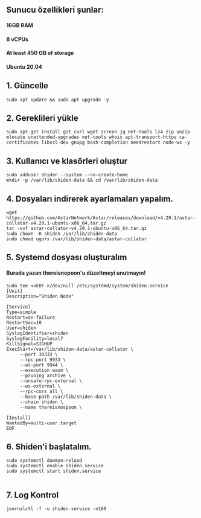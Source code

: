 ## Sunucu özellikleri şunlar:
#### 16GB RAM
#### 8 vCPUs
#### At least 450 GB of storage
#### Ubuntu 20.04

## 1. Güncelle
```
sudo apt update && sudo apt upgrade -y

```

## 2. Gereklileri yükle
```
sudo apt-get install git curl wget screen jq net-tools lz4 zip unzip mlocate unattended-upgrades net-tools whois apt-transport-https ca-certificates libssl-dev gnupg bash-completion needrestart node-ws -y

```
## 3. Kullanıcı ve klasörleri oluştur
```
sudo adduser shiden --system --no-create-home
mkdir -p /var/lib/shiden-data && cd /var/lib/shiden-data

```
## 4. Dosyaları indirerek ayarlamaları yapalım.
```
wget https://github.com/AstarNetwork/Astar/releases/download/v4.29.1/astar-collator-v4.29.1-ubuntu-x86_64.tar.gz
tar -xvf astar-collator-v4.29.1-ubuntu-x86_64.tar.gz
sudo chown -R shiden /var/lib/shiden-data
sudo chmod ugo+x /var/lib/shiden-data/astar-collator

```
## 5. Systemd dosyası oluşturalım
#### Burada yazan thereisnopoon'u düzeltmeyi unutmayın!

```
sudo tee <<EOF >/dev/null /etc/systemd/system/shiden.service
[Unit]
Description="Shiden Node"

[Service]
Type=simple
Restart=on-failure
RestartSec=10
User=shiden
SyslogIdentifier=shiden
SyslogFacility=local7
KillSignal=SIGHUP
ExecStart=/var/lib/shiden-data/astar-collator \
     --port 30333 \
     --rpc-port 9933 \
     --ws-port 9944 \
     --execution wasm \
     --pruning archive \
     --unsafe-rpc-external \
     --ws-external \
     --rpc-cors all \
     --base-path /var/lib/shiden-data \
     --chain shiden \
     --name thereisnospoon \

[Install]
WantedBy=multi-user.target
EOF

```
## 6. Shiden'i başlatalım.
```
sudo systemctl daemon-reload
sudo systemctl enable shiden.service
sudo systemctl start shiden.service


```
## 7. Log Kontrol
```
journalctl -f -u shiden.service -n100

```

